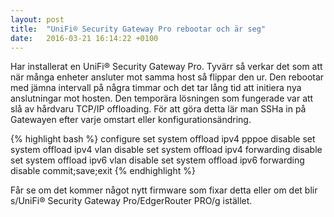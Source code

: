 ```yaml
---
layout: post
title:  "UniFi® Security Gateway Pro rebootar och är seg"
date:   2016-03-21 16:14:22 +0100
---
```

Har installerat en UniFi® Security Gateway Pro. Tyvärr så verkar det som att när många enheter ansluter mot samma host så flippar den ur. Den rebootar med jämna intervall på några timmar och det tar lång tid att initiera nya anslutningar mot hosten. Den temporära lösningen som fungerade var att slå av hårdvaru TCP/IP offloading. För att göra detta lär man SSHa in på Gatewayen efter varje omstart eller konfigurationsändring.

{% highlight bash %}
configure
set system offload ipv4 pppoe disable
set system offload ipv4 vlan disable
set system offload ipv4 forwarding disable
set system offload ipv6 vlan disable
set system offload ipv6 forwarding disable
commit;save;exit
{% endhighlight %}

Får se om det kommer något nytt firmware som fixar detta eller om det blir s/UniFi® Security Gateway Pro/EdgerRouter PRO/g istället.
